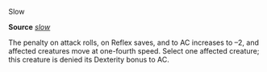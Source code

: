 Slow

**Source** [_slow_](/pathfinderRPG/prd/spells/slow.html#_slow)

The penalty on attack rolls, on Reflex saves, and to AC increases to –2, and affected creatures move at one-fourth speed. Select one affected creature; this creature is denied its Dexterity bonus to AC.

